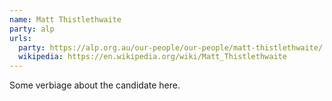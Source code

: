 ```yaml
---
name: Matt Thistlethwaite
party: alp
urls:
  party: https://alp.org.au/our-people/our-people/matt-thistlethwaite/
  wikipedia: https://en.wikipedia.org/wiki/Matt_Thistlethwaite
---
```

Some verbiage about the candidate here.
